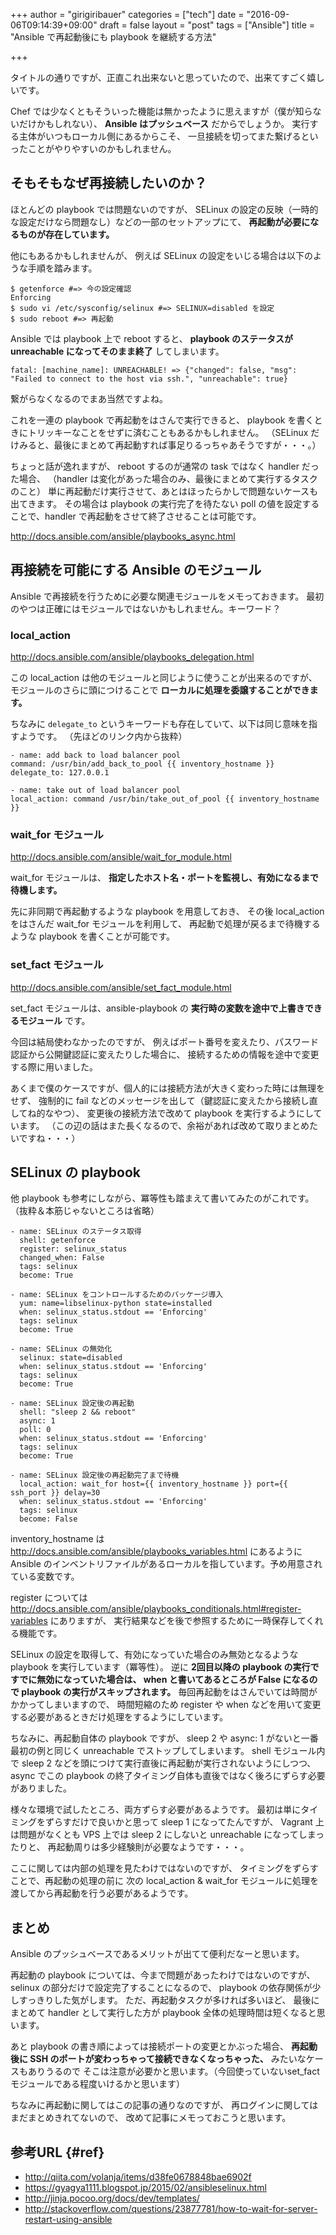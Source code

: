 +++
author = "girigiribauer"
categories = ["tech"]
date = "2016-09-06T09:14:39+09:00"
draft = false
layout = "post"
tags = ["Ansible"]
title = "Ansible で再起動後にも playbook を継続する方法"

+++

タイトルの通りですが、正直これ出来ないと思っていたので、出来てすごく嬉しいです。

Chef では少なくともそういった機能は無かったように思えますが（僕が知らないだけかもしれない）、
**Ansible はプッシュベース** だからでしょうか。
実行する主体がいつもローカル側にあるからこそ、
一旦接続を切ってまた繋げるといったことがやりやすいのかもしれません。



## そもそもなぜ再接続したいのか？

ほとんどの playbook では問題ないのですが、
SELinux の設定の反映（一時的な設定だけなら問題なし）などの一部のセットアップにて、
**再起動が必要になるものが存在しています。**

他にもあるかもしれませんが、
例えば SELinux の設定をいじる場合は以下のような手順を踏みます。

	$ getenforce #=> 今の設定確認
	Enforcing
	$ sudo vi /etc/sysconfig/selinux #=> SELINUX=disabled を設定
	$ sudo reboot #=> 再起動

Ansible では playbook 上で reboot すると、
**playbook のステータスが unreachable になってそのまま終了** してしまいます。

	fatal: [machine_name]: UNREACHABLE! => {"changed": false, "msg": "Failed to connect to the host via ssh.", "unreachable": true}

繋がらなくなるのでまあ当然ですよね。

これを一連の playbook で再起動をはさんで実行できると、
playbook を書くときにトリッキーなことをせずに済むこともあるかもしれません。
（SELinux だけみると、最後にまとめて再起動すれば事足りるっちゃあそうですが・・・。）

ちょっと話が逸れますが、 reboot するのが通常の task ではなく handler だった場合、
（handler は変化があった場合のみ、最後にまとめて実行するタスクのこと）
単に再起動だけ実行させて、あとはほったらかしで問題ないケースも出てきます。
その場合は playbook の実行完了を待たない poll の値を設定することで、handler で再起動をさせて終了させることは可能です。

<http://docs.ansible.com/ansible/playbooks_async.html>



## 再接続を可能にする Ansible のモジュール

Ansible で再接続を行うために必要な関連モジュールをメモっておきます。
最初のやつは正確にはモジュールではないかもしれません。キーワード？

### local_action

<http://docs.ansible.com/ansible/playbooks_delegation.html>

この local_action は他のモジュールと同じように使うことが出来るのですが、
モジュールのさらに頭につけることで
**ローカルに処理を委譲することができます。**

ちなみに `delegate_to` というキーワードも存在していて、以下は同じ意味を指すようです。
（先ほどのリンク内から抜粋）

	- name: add back to load balancer pool
	command: /usr/bin/add_back_to_pool {{ inventory_hostname }}
	delegate_to: 127.0.0.1

	- name: take out of load balancer pool
	local_action: command /usr/bin/take_out_of_pool {{ inventory_hostname }}

### wait_for モジュール

<http://docs.ansible.com/ansible/wait_for_module.html>

wait_for モジュールは、 **指定したホスト名・ポートを監視し、有効になるまで待機します。**

先に非同期で再起動するような playbook を用意しておき、
その後 local_action をはさんだ wait_for モジュールを利用して、
再起動で処理が戻るまで待機するような playbook を書くことが可能です。

### set_fact モジュール

<http://docs.ansible.com/ansible/set_fact_module.html>

set_fact モジュールは、ansible-playbook の **実行時の変数を途中で上書きできるモジュール** です。

今回は結局使わなかったのですが、
例えばポート番号を変えたり、パスワード認証から公開鍵認証に変えたりした場合に、
接続するための情報を途中で変更する際に用いました。

あくまで僕のケースですが、個人的には接続方法が大きく変わった時には無理をせず、
強制的に fail などのメッセージを出して（鍵認証に変えたから接続し直してね的なやつ）、
変更後の接続方法で改めて playbook を実行するようにしています。
（この辺の話はまた長くなるので、余裕があれば改めて取りまとめたいですね・・・）



## SELinux の playbook

他 playbook も参考にしながら、冪等性も踏まえて書いてみたのがこれです。
（抜粋＆本筋じゃないところは省略）

	- name: SELinux のステータス取得
	  shell: getenforce
	  register: selinux_status
	  changed_when: False
	  tags: selinux
	  become: True
	
	- name: SELinux をコントロールするためのパッケージ導入
	  yum: name=libselinux-python state=installed
	  when: selinux_status.stdout == 'Enforcing'
	  tags: selinux
	  become: True
	
	- name: SELinux の無効化
	  selinux: state=disabled
	  when: selinux_status.stdout == 'Enforcing'
	  tags: selinux
	  become: True
	
	- name: SELinux 設定後の再起動
	  shell: "sleep 2 && reboot"
	  async: 1
	  poll: 0
	  when: selinux_status.stdout == 'Enforcing'
	  tags: selinux
	  become: True
	
	- name: SELinux 設定後の再起動完了まで待機
	  local_action: wait_for host={{ inventory_hostname }} port={{ ssh_port }} delay=30
	  when: selinux_status.stdout == 'Enforcing'
	  tags: selinux
	  become: False

inventory_hostname は <http://docs.ansible.com/ansible/playbooks_variables.html> にあるように
Ansible のインベントリファイルがあるローカルを指しています。予め用意されている変数です。

register については
<http://docs.ansible.com/ansible/playbooks_conditionals.html#register-variables> にありますが、
実行結果などを後で参照するために一時保存してくれる機能です。

SELinux の設定を取得して、有効になっていた場合のみ無効となるような playbook を実行しています（冪等性）。
逆に **2回目以降の playbook の実行ですでに無効になっていた場合は、
when と書いてあるところが False になるので playbook の実行がスキップされます。**
毎回再起動をはさんでいては時間がかかってしまいますので、
時間短縮のため register や when などを用いて変更する必要があるときだけ処理をするようにしています。

ちなみに、再起動自体の playbook ですが、
sleep 2 や async: 1 がないと一番最初の例と同じく unreachable でストップしてしまいます。
shell モジュール内で sleep 2 などを頭につけて実行直後に再起動が実行されないようにしつつ、
async でこの playbook の終了タイミング自体も直後ではなく後ろにずらす必要がありました。

様々な環境で試したところ、両方ずらす必要があるようです。
最初は単にタイミングをずらすだけで良いかと思って sleep 1 になってたんですが、
Vagrant 上は問題がなくとも VPS 上では sleep 2 にしないと unreachable になってしまったりと、
再起動周りは多少経験則が必要なようです・・・。

ここに関しては内部の処理を見たわけではないのですが、
タイミングをずらすことで、再起動の処理の前に
次の local_action &amp; wait_for モジュールに処理を渡してから再起動を行う必要があるようです。



## まとめ

Ansible のプッシュベースであるメリットが出てて便利だなーと思います。

再起動の playbook については、今まで問題があったわけではないのですが、
selinux の部分だけで設定完了することになるので、
playbook の依存関係が少しすっきりした気がします。
ただ、再起動タスクが多ければ多いほど、
最後にまとめて handler として実行した方が playbook 全体の処理時間は短くなると思います。

あと playbook の書き順によっては接続ポートの変更とかぶった場合、
**再起動後に SSH のポートが変わっちゃって接続できなくなっちゃった、** みたいなケースもありうるので
そこは注意が必要かと思います。（今回使っていないset_fact モジュールである程度いけるかと思います）

ちなみに再起動に関してはこの記事の通りなのですが、
再ログインに関してはまだまとめきれてないので、
改めて記事にメモっておこうと思います。



## 参考URL {#ref}

* <http://qiita.com/volanja/items/d38fe0678848bae6902f>
* <https://gyagya1111.blogspot.jp/2015/02/ansibleselinux.html>
* <http://jinja.pocoo.org/docs/dev/templates/>
* <http://stackoverflow.com/questions/23877781/how-to-wait-for-server-restart-using-ansible>
